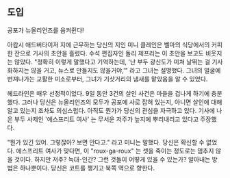 ## 도입

공포가 뉴올리언즈를 움켜쥔다!

아캄시 애드버타이저 지에 근무하는 당신의 지인 미니 클레인은 벨마의 식당에서의 커피 한 잔으로 기사의 초안을 흘렸다. 수석 편집자인 돌리 제프리는 이 초안을 보고도 비웃지는 않았다. "정확히 이렇게 말했다고 기억하는데, '난 부두 광신도가 미쳐 날뛰는 걸 기사화하지는 않을 거고, 뉴스로 만들지도 않을거야,'" 라고 그녀는 설명했다. 그녀의 얼굴에 번져나가는 교활한 미소로부터, 그녀가 기삿거리의 냄새를 맡았음을 알 수 있었다.

헤드라인은 매우 선정적이었다. 9일 동안 3건의 살인 사건은 마을을 겁나게 하기에 충분했다. 그러나 당신은 뉴올리언즈의 모두가 공포에 사로 잡혀 있는지, 아니면 살인에 대해 알고 있는지 조차도 의심스럽다. 아직도 뭔가가 당신의 관심을 자극하고 있다. 기사에 나온 부두 사제인 '에스프리트 여사' 는 무서운 저주가 늪지에 뿌리내리고 있다고 주장했다.

"뭔가 있긴 있어. 그렇잖아? 보면 안다고." 라고 미니는 말했다. 당신은 확신할 수 없었다. 에스프리트 여사가 맞다면, 이 "roux-ga-roux" 는 셋을 죽이는 정도로는 멈추지 않을 것이다. 하지만 저주? 늑대-인간? 그런 것들이 어떻게 있을 수 있는가? 알아내는 방법은 하나뿐이다. 당신은 코트를 챙기고 북쪽 역으로 향한다.
